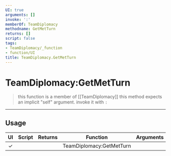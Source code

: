 ```yaml
---
UI: true
arguments: []
invoke: ':'
memberOf: TeamDiplomacy
methodname: GetMetTurn
returns: []
script: false
tags:
- TeamDiplomacy/_function
- function/UI
title: TeamDiplomacy.GetMetTurn
---
```

# TeamDiplomacy:GetMetTurn
> this function is a member of [[TeamDiplomacy]]
> this method expects an implicit "self" argument. invoke it with `:`
-----
## Usage
|  UI | Script | Returns | Function | Arguments |
|:---:|:------:|-------:|:--------:|:---------|
|✓| ||TeamDiplomacy:GetMetTurn||
